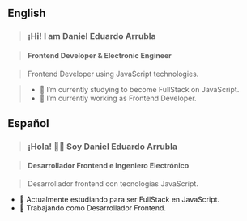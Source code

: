## English
>### ¡Hi! I am Daniel Eduardo Arrubla 

>#### Frontend Developer & Electronic Engineer

>Frontend Developer using JavaScript technologies.

>- 🌱 I’m currently studying to become FullStack on JavaScript.
>- 🔭 I’m currently working as Frontend Developer.


## Español
>### ¡Hola! 👋🏽 Soy Daniel Eduardo Arrubla 

>#### Desarrollador Frontend e Ingeniero Electrónico

>Desarrollador frontend con tecnologías JavaScript.

- 🌱 Actualmente estudiando para ser FullStack en JavaScript.
- 🔭 Trabajando como Desarrollador Frontend.

<!--
**darrubla/darrubla** is a ✨ _special_ ✨ repository because its `README.md` (this file) appears on your GitHub profile.

Here are some ideas to get you started:

- 🔭 I’m currently working on ...
- 🌱 I’m currently learning ...
- 👯 I’m looking to collaborate on ...
- 🤔 I’m looking for help with ...
- 💬 Ask me about ...
- 📫 How to reach me: ...
- 😄 Pronouns: ...
- ⚡ Fun fact: ...
-->
